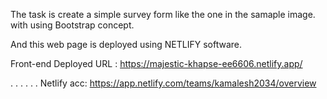 The task is create a simple survey form like the one in the samaple image.
with using Bootstrap concept.

And this web page is deployed using NETLIFY software.

Front-end Deployed URL : https://majestic-khapse-ee6606.netlify.app/

.
.
.
.
.
.
Netlify acc: https://app.netlify.com/teams/kamalesh2034/overview
